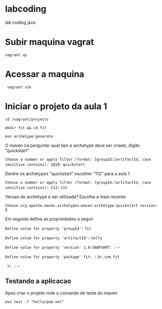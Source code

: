 # labcoding
lab coding java

# Subir maquina vagrat

```vagrant up```

# Acessar a maquina

``` vagrant ssh```

# Iniciar o projeto da aula 1

```cd /vagrant/projects```

```mkdir fit && cd fit```

```mvn archetype:generate```

O maven ira perguntar qual tipo e archetype deve ser criado, digite "quickstart"

```Choose a number or apply filter (format: [groupId:]artifactId, case sensitive contains): 1828:```
```quickstart```

Dentre os archetypes "quickstart" escolher "112" para a aula 1

```Choose a number or apply filter (format: [groupId:]artifactId, case sensitive contains): 112:```
```112```

Versao do archetype a ser utilizada? Escolha a mais recente

```Choose org.apache.maven.archetypes:maven-archetype-quickstart version:```
```8```

Em seguida defina as propriedades a seguir

```Define value for property 'groupId':```
```fit```

```Define value for property 'artifactId':```
```hello```

```Define value for property 'version' 1.0-SNAPSHOT: :```
```⏎```

```Define value for property 'package' fit: :```
```br.com.fit```

``` Y: :```
```⏎```

## Testando a aplicacao

Apos criar o projeto rode o comando de teste do maven

```mvn test -f "hello/pom.xml"```